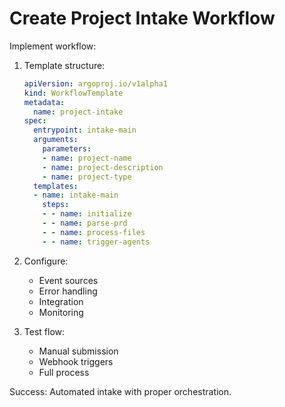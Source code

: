 # Create Project Intake Workflow

Implement workflow:

1. Template structure:
   ```yaml
   apiVersion: argoproj.io/v1alpha1
   kind: WorkflowTemplate
   metadata:
     name: project-intake
   spec:
     entrypoint: intake-main
     arguments:
       parameters:
       - name: project-name
       - name: project-description
       - name: project-type
     templates:
     - name: intake-main
       steps:
       - - name: initialize
       - - name: parse-prd
       - - name: process-files
       - - name: trigger-agents
   ```

2. Configure:
   - Event sources
   - Error handling
   - Integration
   - Monitoring

3. Test flow:
   - Manual submission
   - Webhook triggers
   - Full process

Success: Automated intake with proper orchestration.